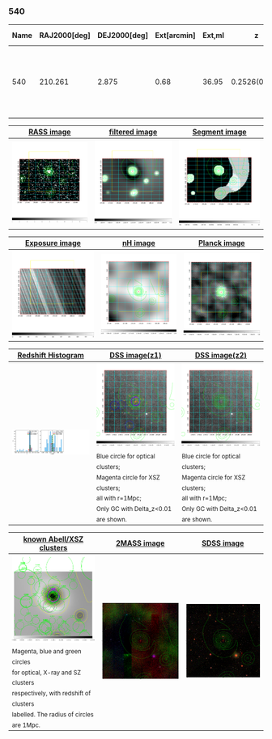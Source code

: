 <div STYLE="page-break-after: always;"></div>

### 540

|Name|RAJ2000[deg]|DEJ2000[deg] |Ext[arcmin]| Ext,ml | z | z_src| C|GC(XSZ,Delta_z<0.01)| GC(OPT,Delta_z<0.01)|GC| R_sig[arcmin] | R500[arcmin] | R500[Mpc]| CRsig[c/s] | CR500[c/s] |L500[1E44 erg/s]|F500[1E-12 erg/s/cm^2]| M500[1E14 Msun]|Tx[keV]|Cnt_sig|Beta|Rc[arcmin]|Comment|Alias|
|---|---|---|---|---|---|------|---|--------|---------|----------|---|---|---|---|---|---|---|---|---|---|---|---|---|---|
|540| 210.261| 2.875| 0.68| 36.95| 0.2526(0.006)| z1, z_xsz| B| F20, MCXC, PSZ2, Tar, XB| A, C, W| A, C, F20, MCXC, N, PSZ2, SPI, Tar, W, XB| 9.775| 6.642| 1.570| 0.609(0.052)| 0.578(0.049)| 22.852(0.678)| 11.747(0.348)| 14.21(0.19)| 11.97(0.10)| 223.2| 0.660(-0.061+0.090)| 1.261(-0.450+0.506)| -| k002|

|[RASS image](../image/540/540_img.pdf)|[filtered image](../image/540/540_fil.pdf)|[Segment image](../image/540/540_seg.pdf)|
|-------------------|--------------------|-------------------|
| <img src="../image/540/540_img.png" width="300">  | <img src="../image/540/540_fil.png" width="300">   | <img src="../image/540/540_seg.png" width="300">  |

|[Exposure image](../image/540/540_mex.pdf)| [nH image](../image/540/540_nh.pdf)| [Planck image](../image/540/540_p.pdf)|
|-------------------|--------------------|-------------------|
|<img src="../image/540/540_mex.png" width="300">   | <img src="../image/540/540_nh.png" width="300">    | <img src="../image/540/540_p.png" width="300"> |

|[Redshift Histogram](../image/540/540_zg.pdf) | [DSS image(z1)](../image/540/540_dss_z1.pdf)      |  [DSS image(z2)](../image/540/540_dss_z2.pdf)    |
|-------------------|--------------------|-------------------|
|<img src="../image/540/540_zg.png" width="300"> |<img src="../image/540/540_dss_z1.png" width="300"> <sub><br>Blue circle for optical clusters; <br>Magenta circle for XSZ clusters; <br>all with r=1Mpc; <br>Only GC with Delta_z<0.01 are shown. </sub>| <img src="../image/540/540_dss_z2.png" width="300"><sub><br>Blue circle for optical clusters; <br>Magenta circle for XSZ clusters; <br>all with r=1Mpc; <br>Only GC with Delta_z<0.01 are shown. </sub> |

|[known Abell/XSZ clusters](../image/540/540_gc.pdf) | [2MASS image](../image/540/540_2mass.pdf)      |[SDSS image](../image/540/540_sdss.pdf)   |
|-------------------|-------------------|-------------------|
|<img src=../image/540/540_gc.png width="300"> <br><sub>Magenta, blue and green circles <br>for optical, X-ray and SZ clusters <br>respectively, with redshift of clusters <br>labelled. The radius of circles <br>are 1Mpc.</sub>|<img src="../image/540/540_2mass.png" width="300">  | <img src="../image/540/540_sdss.png" width="300">  |





